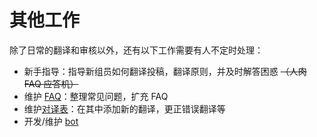 # 其他工作

除了日常的翻译和审核以外，还有以下工作需要有人不定时处理：
- 新手指导：指导新组员如何翻译投稿，翻译原则，并及时解答困惑 ~~（人肉 FAQ 应答机）~~
- 维护 [FAQ](../README.md#%E5%B8%B8%E8%A7%81%E9%97%AE%E9%A2%98)：整理常见问题，扩充 FAQ
- 维护[对译表](translation-table.md)：在其中添加新的翻译，更正错误翻译等
- 开发/维护 [bot](https://github.com/immoonancient/YTSubtitles-bot)
